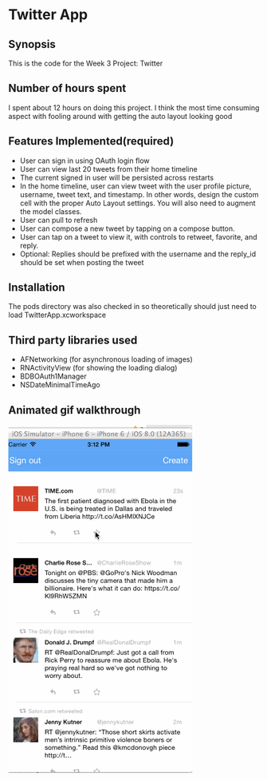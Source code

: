 
Twitter App
================
## Synopsis

This is the code for the Week 3 Project: Twitter

## Number of hours spent

I spent about 12 hours on doing this project. I think the most time consuming aspect with fooling around with getting the auto layout looking
good

## Features Implemented(required)

* User can sign in using OAuth login flow
* User can view last 20 tweets from their home timeline
* The current signed in user will be persisted across restarts
* In the home timeline, user can view tweet with the user profile picture, username, tweet text, and timestamp. In other words, design the custom cell with the proper Auto Layout settings. You will also need to augment the model classes.
* User can pull to refresh
* User can compose a new tweet by tapping on a compose button.
* User can tap on a tweet to view it, with controls to retweet, favorite, and reply.
* Optional: Replies should be prefixed with the username and the reply_id should be set when posting the tweet


## Installation
The pods directory was also checked in so theoretically should just need to load TwitterApp.xcworkspace

## Third party libraries used

* AFNetworking (for asynchronous loading of images)
* RNActivityView (for showing the loading dialog)
* BDBOAuth1Manager
* NSDateMinimalTimeAgo


## Animated gif walkthrough
![Video Walkthrough](walkThrough.gif)
